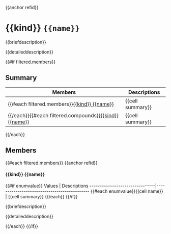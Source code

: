 {{anchor refid}}
# {{kind}} `{{name}}`

{{briefdescription}}

{{detaileddescription}}

{{#if filtered.members}}

## Summary

 Members                        | Descriptions
--------------------------------|---------------------------------------------
{{#each filtered.members}}[{{kind}} {{name}}](#{{refid}})            | {{cell summary}}
{{/each}}{{#each filtered.compounds}}[{{kind}} {{name}}](#{{refid}}) | {{cell summary}}
{{/each}}

## Members

{{#each filtered.members}}
{{anchor refid}}
#### {{kind}} {{name}}

{{#if enumvalue}}
 Values                         | Descriptions
--------------------------------|---------------------------------------------
{{#each enumvalue}}{{cell name}}            | {{cell summary}}
{{/each}}
{{/if}}

{{briefdescription}}

{{detaileddescription}}

{{/each}}
{{/if}}

